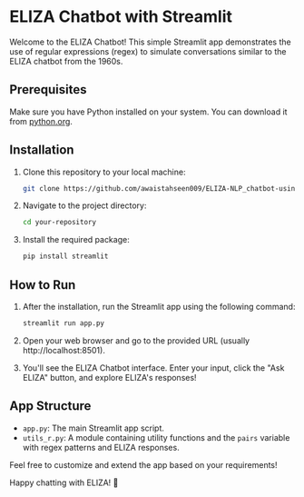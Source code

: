 # ELIZA Chatbot with Streamlit

Welcome to the ELIZA Chatbot! This simple Streamlit app demonstrates the use of regular expressions (regex) to simulate conversations similar to the ELIZA chatbot from the 1960s.

## Prerequisites

Make sure you have Python installed on your system. You can download it from [python.org](https://www.python.org/downloads/).

## Installation

1. Clone this repository to your local machine:

   ```bash
   git clone https://github.com/awaistahseen009/ELIZA-NLP_chatbot-using-regex.git
   ```

2. Navigate to the project directory:

   ```bash
   cd your-repository
   ```

3. Install the required package:

   ```bash
   pip install streamlit
   ```

## How to Run

1. After the installation, run the Streamlit app using the following command:

   ```bash
   streamlit run app.py
   ```

2. Open your web browser and go to the provided URL (usually http://localhost:8501).

3. You'll see the ELIZA Chatbot interface. Enter your input, click the "Ask ELIZA" button, and explore ELIZA's responses!

## App Structure

- `app.py`: The main Streamlit app script.
- `utils_r.py`: A module containing utility functions and the `pairs` variable with regex patterns and ELIZA responses.

Feel free to customize and extend the app based on your requirements!

Happy chatting with ELIZA! 🤖
```
